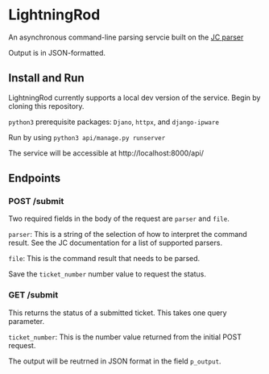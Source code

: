 # LightningRod

An asynchronous command-line parsing servcie built on the [JC parser](https://github.com/kellyjonbrazil/jc)

Output is in JSON-formatted.

## Install and Run

LightningRod currently supports a local dev version of the service. Begin by cloning this repository.

`python3` prerequisite packages: `Djano`, `httpx`, and `django-ipware`

Run by using `python3 api/manage.py runserver`

The service will be accessible at http://localhost:8000/api/

## Endpoints

### POST /submit

Two required fields in the body of the request are `parser` and `file`.

`parser`: This is a string of the selection of how to interpret the command result. See the JC documentation for a list of supported parsers.

`file`: This is the command result that needs to be parsed.

Save the `ticket_number` number value to request the status.

### GET /submit

This returns the status of a submitted ticket. This takes one query parameter.

`ticket_number`: This is the number value returned from the initial POST request.

The output will be reutrned in JSON format in the field `p_output`.
